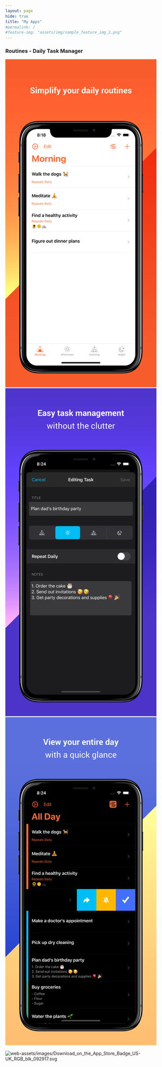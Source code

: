 ```yaml
---
layout: page
hide: true
title: "My Apps"
#permalink: /
#feature-img: "assets/img/sample_feature_img_2.png"
---
```


### Routines - Daily Task Manager
![](assets/img/screenshot_1.png)  ![](assets/img/screenshot_2.png)  ![](assets/img/screenshot_3.png)

![web-assets/images/Download_on_the_App_Store_Badge_US-UK_RGB_blk_092917.svg](https://itunes.apple.com/app/apple-store/id1440566972?pt=684035&ct=donavon.app&mt=8)
